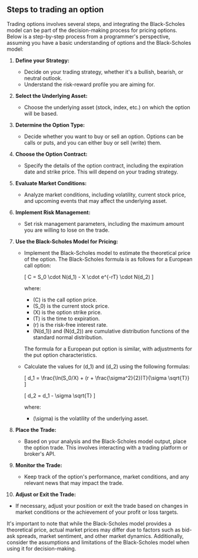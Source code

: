 ## Steps to trading an option

Trading options involves several steps, and integrating the Black-Scholes model can be part of the 
decision-making process for pricing options. 
Below is a step-by-step process from a programmer's perspective, 
assuming you have a basic understanding of options and the Black-Scholes model:

1. **Define your Strategy:**
    - Decide on your trading strategy, whether it's a bullish, bearish, or neutral outlook.
    - Understand the risk-reward profile you are aiming for.

2. **Select the Underlying Asset:**
    - Choose the underlying asset (stock, index, etc.) on which the option will be based.

3. **Determine the Option Type:**
    - Decide whether you want to buy or sell an option. Options can be calls or puts, and you can either buy or sell (write) them.

4. **Choose the Option Contract:**
    - Specify the details of the option contract, including the expiration date and strike price. This will depend on your trading strategy.

5. **Evaluate Market Conditions:**
    - Analyze market conditions, including volatility, current stock price, and upcoming events that may affect the underlying asset.

6. **Implement Risk Management:**
    - Set risk management parameters, including the maximum amount you are willing to lose on the trade.

7. **Use the Black-Scholes Model for Pricing:**
    - Implement the Black-Scholes model to estimate the theoretical price of the option. The Black-Scholes formula is as follows for a European call option:

      \[
      C = S_0 \cdot N(d_1) - X \cdot e^{-rT} \cdot N(d_2)
      \]

      where:
        - \(C\) is the call option price.
        - \(S_0\) is the current stock price.
        - \(X\) is the option strike price.
        - \(T\) is the time to expiration.
        - \(r\) is the risk-free interest rate.
        - \(N(d_1)\) and \(N(d_2)\) are cumulative distribution functions of the standard normal distribution.

      The formula for a European put option is similar, with adjustments for the put option characteristics.

    - Calculate the values for \(d_1\) and \(d_2\) using the following formulas:

      \[
      d_1 = \frac{\ln(S_0/X) + (r + \frac{\sigma^2}{2})T}{\sigma \sqrt{T}}
      \]

      \[
      d_2 = d_1 - \sigma \sqrt{T}
      \]

      where:
        - \(\sigma\) is the volatility of the underlying asset.

8. **Place the Trade:**
    - Based on your analysis and the Black-Scholes model output, place the option trade. This involves interacting with a trading platform or broker's API.

9. **Monitor the Trade:**
    - Keep track of the option's performance, market conditions, and any relevant news that may impact the trade.

10. **Adjust or Exit the Trade:**
- If necessary, adjust your position or exit the trade based on changes in market conditions or the achievement of your profit or loss targets.

It's important to note that while the Black-Scholes model provides a theoretical price, actual market 
prices may differ due to factors such as bid-ask spreads, market sentiment, and other market dynamics. 
Additionally, consider the assumptions and limitations of the Black-Scholes model when using it for decision-making.
